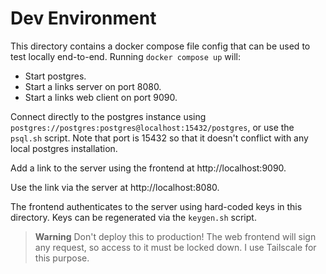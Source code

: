 # Dev Environment

This directory contains a docker compose file config that can be used to test locally end-to-end. Running `docker compose up` will:

- Start postgres.
- Start a links server on port 8080.
- Start a links web client on port 9090.

Connect directly to the postgres instance using `postgres://postgres:postgres@localhost:15432/postgres`, or use the `psql.sh` script. Note that port is 15432 so that it doesn't conflict with any local postgres installation.

Add a link to the server using the frontend at http://localhost:9090.

Use the link via the server at http://localhost:8080.

The frontend authenticates to the server using hard-coded keys in this directory. Keys can be regenerated via the `keygen.sh` script.

> **Warning**
> Don't deploy this to production! The web frontend will sign any request, so access to it must be locked down. I use Tailscale for this purpose.

